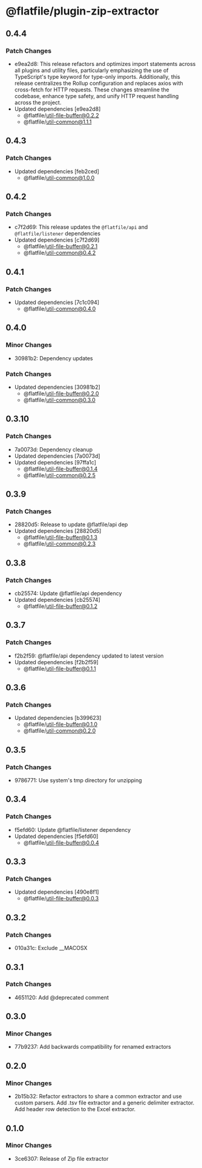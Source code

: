# @flatfile/plugin-zip-extractor

## 0.4.4

### Patch Changes

- e9ea2d8: This release refactors and optimizes import statements across all plugins and utility files, particularly emphasizing the use of TypeScript's type keyword for type-only imports. Additionally, this release centralizes the Rollup configuration and replaces axios with cross-fetch for HTTP requests. These changes streamline the codebase, enhance type safety, and unify HTTP request handling across the project.
- Updated dependencies [e9ea2d8]
  - @flatfile/util-file-buffer@0.2.2
  - @flatfile/util-common@1.1.1

## 0.4.3

### Patch Changes

- Updated dependencies [feb2ced]
  - @flatfile/util-common@1.0.0

## 0.4.2

### Patch Changes

- c7f2d69: This release updates the `@flatfile/api` and `@flatfile/listener` dependencies
- Updated dependencies [c7f2d69]
  - @flatfile/util-file-buffer@0.2.1
  - @flatfile/util-common@0.4.2

## 0.4.1

### Patch Changes

- Updated dependencies [7c1c094]
  - @flatfile/util-common@0.4.0

## 0.4.0

### Minor Changes

- 30981b2: Dependency updates

### Patch Changes

- Updated dependencies [30981b2]
  - @flatfile/util-file-buffer@0.2.0
  - @flatfile/util-common@0.3.0

## 0.3.10

### Patch Changes

- 7a0073d: Dependency cleanup
- Updated dependencies [7a0073d]
- Updated dependencies [97ffa1c]
  - @flatfile/util-file-buffer@0.1.4
  - @flatfile/util-common@0.2.5

## 0.3.9

### Patch Changes

- 28820d5: Release to update @flatfile/api dep
- Updated dependencies [28820d5]
  - @flatfile/util-file-buffer@0.1.3
  - @flatfile/util-common@0.2.3

## 0.3.8

### Patch Changes

- cb25574: Update @flatfile/api dependency
- Updated dependencies [cb25574]
  - @flatfile/util-file-buffer@0.1.2

## 0.3.7

### Patch Changes

- f2b2f59: @flatfile/api dependency updated to latest version
- Updated dependencies [f2b2f59]
  - @flatfile/util-file-buffer@0.1.1

## 0.3.6

### Patch Changes

- Updated dependencies [b399623]
  - @flatfile/util-file-buffer@0.1.0
  - @flatfile/util-common@0.2.0

## 0.3.5

### Patch Changes

- 9786771: Use system's tmp directory for unzipping

## 0.3.4

### Patch Changes

- f5efd60: Update @flatfile/listener dependency
- Updated dependencies [f5efd60]
  - @flatfile/util-file-buffer@0.0.4

## 0.3.3

### Patch Changes

- Updated dependencies [490e8f1]
  - @flatfile/util-file-buffer@0.0.3

## 0.3.2

### Patch Changes

- 010a31c: Exclude \_\_MACOSX

## 0.3.1

### Patch Changes

- 4651120: Add @deprecated comment

## 0.3.0

### Minor Changes

- 77b9237: Add backwards compatibility for renamed extractors

## 0.2.0

### Minor Changes

- 2b15b32: Refactor extractors to share a common extractor and use custom parsers. Add .tsv file extractor and a generic delimiter extractor. Add header row detection to the Excel extractor.

## 0.1.0

### Minor Changes

- 3ce6307: Release of Zip file extractor
